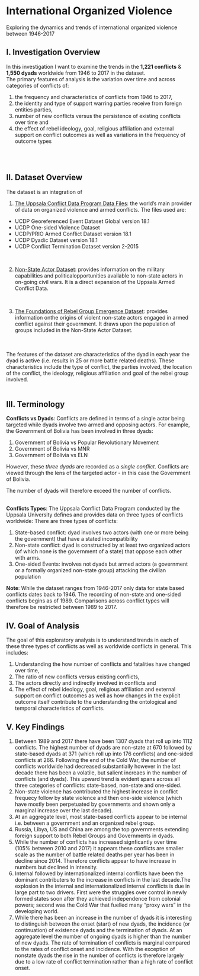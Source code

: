 # International Organized Violence
Exploring the dynamics and trends of international organized violence between 1946-2017


## I. Investigation Overview

In this investigation I want to examine the trends in the **1,221 conflicts** & **1,550 dyads** worldwide from 1946 to 2017 in the dataset. <br>
The primary features of analysis is the variation over time and across categories of conflicts of:
1. the frequency and characteristics of conflicts from 1946 to 2017, 
2. the identity and type of support warring parties receive from foreign entities parties,
3. number of new conflicts versus the persistence of existing conflicts over time and
4. the effect of rebel ideology, goal, religious affiliation and external support on conflict outcomes as well as variations in the frequency of outcome types
<br>
<br>

## II. Dataset Overview

The dataset is an integration of

1. [The Uppsala Conflict Data Program Data Files](https://ucdp.uu.se/downloads/): the world’s main provider of data on organized violence and armed conflicts. The files used are:
- UCDP Georeferenced Event Dataset Global version 18.1
- UCDP One-sided Violence Dataset
- UCDP/PRIO Armed Conflict Dataset version 18.1
- UCDP Dyadic Dataset version 18.1
- UCDP Conflict Termination Dataset version 2-2015
<br>

2. [Non-State Actor Dataset](http://ksgleditsch.com/eacd.html): provides information on the military capabilities and politicalopportunities available to non-state actors in on-going civil wars. It is a direct expansion of the Uppsala Armed Conflict Data.
<br>

3. [The Foundations of Rebel Group Emergence Dataset](https://www.jessicamaves.com/forge.html): provides information onthe origins of violent non-state actors engaged in armed conflict against their government. It draws upon the population of groups included in the Non-State Actor Dataset.
<br>
<br>
The features of the dataset are characteristics of the dyad in each year the dyad is active (i.e. results in 25 or more battle related deaths). These characteristics include the type of conflict, the parties involved, the location of the conflict, the ideology, religious affiliation and goal of the rebel group involved.
<br>
<br>

## III. Terminology

**Conflicts vs Dyads**:
 Conflicts are defined in terms of a single actor being targeted while dyads involve two armed and opposing actors. For example, the Government of Bolivia has been involved in three dyads:
1. Government of Bolivia vs Popular Revolutionary Movement
2. Government of Bolivia vs MNR
3. Government of Bolivia vs ELN

However, these *three dyads* are recorded as a *single conflict*. Conflicts are viewed through the lens of the targeted actor - in this case the Government of Bolivia.

The number of dyads will therefore exceed the number of conflicts.
<br>
<br>

**Conflicts Types**:
The Uppsala Conflict Data Program conducted by the Uppsala University defines and provides data on three types of conflicts worldwide:
There are three types of conflicts:
1. State-based conflict: dyad involves two actors (with one or more being the government) that have a stated incompatibility
2. Non-state conflict: dyad is constructed by at least two organized actors (of which none is the government of a state) that oppose each other with arms. 
3. One-sided Events: involves not dyads but armed actors (a government or a formally organized non-state group) attacking the civilian population
   
**Note**:
While the dataset ranges from 1946-2017 only data for state based conflicts dates back to 1946. The recording of non-state and one-sided conflicts begins as of 1989. Comparisons across conflict types will therefore be restricted between 1989 to 2017.



## IV. Goal of Analysis

The goal of this exploratory analysis is to understand trends in each of these three types of conflicts as well as worldwide conflicts in general. 
This includes:
1. Understanding the how number of conflicts and fatalities have changed over time,
2. The ratio of new conflicts versus existing conflicts,
3. The actors directly and indirectly involved in conflicts and 
4. The effect of rebel ideology, goal, religious affiliation and external support on conflict outcomes as well as how changes in the explicit outcome itself contribute to the understanding the ontological and temporal characteristics of conflicts.


## V. Key Findings
1. Between 1989 and 2017 there have been 1307 dyads that roll up into 1112 conflicts. The highest number of dyads are non-state at 670 followed by state-based dyads at 371 (which roll up into 176 conflicts) and one-sided conflicts at 266. Following the end of the Cold War, the number of conflicts worldwide had decreased substantially however in the last decade there has been a volatile, but salient increaes in the number of conflicts (and dyads). This upward trend is evident spans across all three categories of conflicts: state-based, non-state and one-sided. 
2. Non-state violence has contributed the highest increase in conflict frequecy follow by state violence and then one-side violence (which have mostly been perpetuated by governments and shown only a marginal increase over the last decade). 
3. At an aggregate level, most state-based conflicts appear to be internal i.e. between a government and an organized rebel group. 
4. Russia, Libya, US and China are among the top governments extending foreign support to both Rebel Groups and Governments in dyads. 
5. While the number of conflicts has increased signficantly over time (105% between 2010 and 2017) it appears these conflicts are smaller scale as the number of battle related deaths per year has been in decline since 2014. Therefore conflicts appear to have increase in numbers but declined in intensity.
6.	Internal followed by internationalized internal conflicts have been the dominant contributers to the increase in conflicts in the last decade.The explosion in the internal and internationalized internal conflicts is due in large part to two drivers. First were the struggles over control in newly formed states soon after they achieved independence from colonial powers; second was the Cold War that fuelled many “proxy wars” in the developing world.
7.	While there has been an increase in the number of dyads it is interesting to distinguish between the onset (start) of new dyads, the incidence (or continuation) of existence dyads and the termination of dyads.	At an aggregate level the number of ongoing dyads is higher than the number of new dyads.	The rate of termination of conflicts is marginal compared to the rates of conflict onset and incidence.	With the exception of nonstate dyads the rise in the number of conflicts is therefore largely due to a low rate of conflict termination rather than a high rate of conflict onset.

